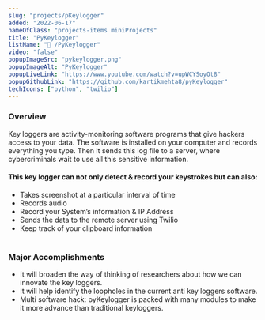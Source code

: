 ```yaml
---
slug: "projects/pKeylogger"
added: "2022-06-17"
nameOfClass: "projects-items miniProjects"
title: "PyKeylogger"
listName: "🧐 /PyKeylogger"
video: "false"
popupImageSrc: "pykeylogger.png"
popupImageAlt: "PyKeylogger"
popupLiveLink: "https://www.youtube.com/watch?v=upWCYSoyOt8"
popupGithubLink: "https://github.com/kartikmehta8/pyKeylogger"
techIcons: ["python", "twilio"]
---
```


### Overview

Key loggers are activity-monitoring software programs that give hackers access to your data. The software is installed on your computer and records everything you type. Then it sends this log file to a server, where cybercriminals wait to use all this sensitive information.

<h4>This key logger can not only detect & record your keystrokes but can also:</h4>

- Takes screenshot at a particular interval of time
- Records audio
- Record your System’s information & IP Address
- Sends the data to the remote server using Twilio
- Keep track of your clipboard information
  </br></br>

### Major Accomplishments

- It will broaden the way of thinking of researchers about how we can innovate the key loggers.
- It will help identify the loopholes in the current anti key loggers software.
- Multi software hack: pyKeylogger is packed with many modules to make it more advance than traditional keyloggers.
